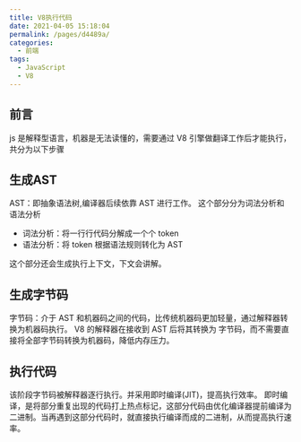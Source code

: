 ```yaml
---
title: V8执行代码
date: 2021-04-05 15:18:04
permalink: /pages/d4489a/
categories:
  - 前端
tags:
  - JavaScript
  - V8
---
```

## 前言
js 是解释型语言，机器是无法读懂的，需要通过 V8 引擎做翻译工作后才能执行，共分为以下步骤
## 生成AST
AST：即抽象语法树,编译器后续依靠 AST 进行工作。
这个部分分为词法分析和语法分析

- 词法分析：将一行行代码分解成一个个 token
- 语法分析：将 token 根据语法规则转化为 AST

这个部分还会生成执行上下文，下文会讲解。
## 生成字节码
字节码：介于 AST 和机器码之间的代码，比传统机器码更加轻量，通过解释器转换为机器码执行。
V8 的解释器在接收到 AST 后将其转换为 字节码，而不需要直接将全部字节码转换为机器码，降低内存压力。
## 执行代码
该阶段字节码被解释器逐行执行。并采用即时编译(JIT)，提高执行效率。
即时编译，是将部分重复出现的代码打上热点标记，这部分代码由优化编译器提前编译为二进制。当再遇到这部分代码时，就直接执行编译而成的二进制，从而提高执行速率。
